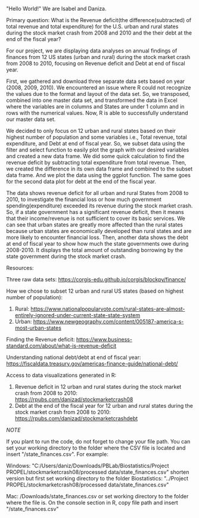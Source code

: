 "Hello World!" We are Isabel and Daniza. 

Primary question: What is the Revenue deficit(the difference(subtracted) of total revenue and total expenditure) for the U.S. urban and rural states during the stock market crash from 2008 and 2010 and the their debt at the end of the fiscal year?

For our project, we are displaying data analyses on annual findings of finances from 12 US states (urban and rural) during the stock market crash from 2008 to 2010, focusing on Revenue deficit and Debt at end of fiscal year.

First, we gathered and download three separate data sets based on year (2008, 2009, 2010). We encountered an issue where R could not recognize the values due to the format and layout of the data set. So, we transposed, combined into one master data set, and transformed the data in Excel where the variables are in columns and States are under 1 column and in rows with the numerical values. Now, R is able to successfully understand our master data set.

We decided to only focus on 12 urban and rural states based on their highest number of population and some variables i.e., Total revenue, total expenditure, and Debt at end of fiscal year. So, we subset data using the filter and select function to easily plot the graph with our desired variables and created a new data frame. We did some quick calculation to find the revenue deficit by subtracting total expenditure from total revenue. Then, we created the difference in its own data frame and combined to the subset data frame. And we plot the data using the ggplot function. The same goes for the second data plot for debt at the end of the fiscal year.

The data shows revenue deficit for all urban and rural States from 2008 to 2010, to investigate the financial loss or how much government spending(expenditure) exceeded its revenue during the stock market crash. So, if a state government has a significant revenue deficit, then it means that their income/revenue is not sufficient to cover its basic services. We can see that urban states are greatly more affected than the rural states because urban states are economically developed than rural states and are more likely to encounter financial loss. Then, another data shows the debt at end of fiscal year to show how much the state governments owe during 2008-2010. It displays the total amount of outstanding borrowing by the state government during the stock market crash.

Resources:

Three raw data sets: https://corgis-edu.github.io/corgis/blockpy/finance/

How we chose to subset 12 urban and rural US states (based on highest number of population): 
  1) Rural: https://www.nationalpopularvote.com/rural-states-are-almost-entirely-ignored-under-current-state-state-system 
  2) Urban: https://www.newgeography.com/content/005187-america-s-most-urban-states 
 
 Finding the Revenue deficit: https://www.business-standard.com/about/what-is-revenue-deficit
 
 Understanding national debt/debt at end of fiscal year: https://fiscaldata.treasury.gov/americas-finance-guide/national-debt/
 
 Access to data visualizations generated in R:
  1) Revenue deficit in 12 urban and rural states during the stock market crash from 2008 to 2010: https://rpubs.com/danizad/stockmarketcrash08
  2) Debt at the end of the fiscal year for 12 urban and rural states during the stock market crash from 2008 to 2010: https://rpubs.com/danizad/stockmarketcrashdebt
 
 *NOTE* 
 
 If you plant to run the code, do not forget to change your file path. You can set your working directory to the folder where the CSV file is located and insert "/state_finances.csv". For example: 
 
 Windows: "C:/Users/daniz/Downloads/PBLab/Biostatistics/Project PROPEL/stockmarketcrash08/processed data/state_finances.csv" shorten version but first set working directory to the folder Biostatistics: "../Project PROPEL/stockmarketcrash08/processed data/state_finances.csv"
 
 Mac: /Downloads/state_finances.csv or set working directory to the folder where the file is. On the console section in R, copy file path and insert "/state_finances.csv"
